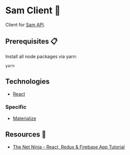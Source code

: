 # Sam Client 🌻

Client for [Sam API](https://github.com/ssamkough/sam-api).

## Prerequisites 📋

Install all node packages via yarn:

`yarn`

## Technologies

- [React](https://reactjs.org/)

### Specific

- [Materialize](https://materializecss.com/)

## Resources 👏

- [The Net Ninja - React, Redux & Firebase App Tutorial](https://www.youtube.com/playlist?list=PL4cUxeGkcC9iWstfXntcj8f-dFZ4UtlN3)
